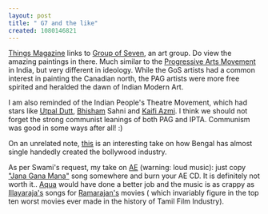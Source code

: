 ```yaml
--- 
layout: post
title: " G7 and the like"
created: 1080146821
---
```

<a href="http://www.thingsmagazine.net/">Things Magazine</a> links to <a href="http://www.tomthomson.org/groupseven/index.html">Group of Seven</a>, an art 
group. Do view the amazing paintings in there. Much similar to the <a href="http://www.columbia.edu/~kmh55/anonaiis.htm">Progressive Arts Movement</a> in India, but very different in ideology. While the GoS artists had a common interest in painting the Canadian north, the PAG artists were more free spirited and heralded the dawn of Indian Modern Art. 

I am also reminded of the Indian People's Theatre Movement, which had stars like <a href="http://www.britannica.com/eb/article?eu=409548">Utpal Dutt</a>, <a href="http://www.loc.gov/acq/ovop/delhi/salrp/bhishamsahni.html">Bhisham</a> Sahni and <a href="http://www.loc.gov/acq/ovop/delhi/salrp/kaifiazmi.html">Kaifi Azmi</a>. I think we should not forget the strong communist leanings of both PAG and IPTA.  Communism was good in some ways after all! :) 

On an unrelated note, <a href="http://www.bengalweb.com/culture/calmov2.html">this</a> is an interesting take on how Bengal has almost single handedly created the bollywood industry.

As per Swami's request, my take on <a href="http://www.akkthefilm.com/">AE</a> (warning: loud music): just copy <a href="http://www.raaga.com/channels/tamil/movie/T0000609.html">"Jana Gana Mana"</a> song somewhere and burn your AE CD. It is definitely not worth it.. <a href="http://www.hiponline.com/artist/music/a/aqua/">Aqua</a> would have done a better job and the music is as crappy as <a href="http://www.raajangahm.com/irbio.html">Illayaraja's</a> songs for <a href="http://www.parliamentofindia.nic.in/lok12/biodata/12tn38.htm">Ramarajan's</a> movies ( which invariably figure in the top ten worst movies ever made in the history of Tamil Film Industry).
